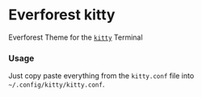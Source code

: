# Everforest kitty

Everforest Theme for the [`kitty`](https://github.com/kovidgoyal/kitty) Terminal

### Usage

Just copy paste everything from the `kitty.conf` file into `~/.config/kitty/kitty.conf`.

